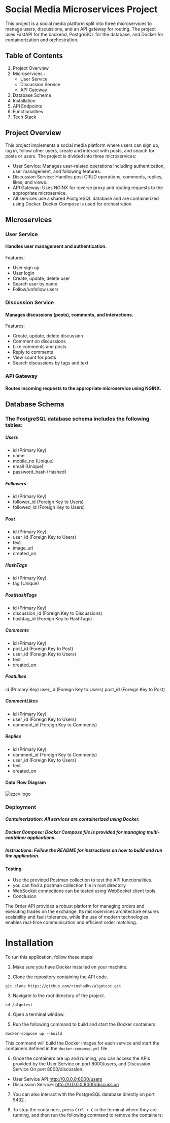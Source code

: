 # Social Media Microservices Project


This project is a social media platform split into three microservices to manage users, discussions, and an API gateway for routing. The project uses FastAPI for the backend, PostgreSQL for the database, and Docker for containerization and orchestration.
## Table of Contents

1. Project Overview
2. Microservices : 
    * User Service
    * Discussion Service
    * API Gateway
3. Database Schema
4. Installation
5. API Endpoints
6. Functionalities 
7. Tech Stack

## Project Overview
This project implements a social media platform where users can sign up, log in, follow other users, create and interact with posts, and search for posts or users. The project is divided into three microservices:

* User Service:  Manages user-related operations including authentication, user management, and following features.
* Discussion Service: Handles post CRUD operations, comments, replies, likes, and views.
* API Gateway: Uses NGINX for reverse proxy and routing requests to the appropriate microservice.
* All services use a shared PostgreSQL database and are containerized using Docker. Docker Compose is used for orchestration

## Microservices

### User Service
#### Handles user management and authentication.

Features:
* User sign up
* User login
* Create, update, delete user
* Search user by name
* Follow/unfollow users


### Discussion Service
#### Manages discussions (posts), comments, and interactions.

Features:
* Create, update, delete discussion
* Comment on discussions
* Like comments and posts
* Reply to comments
* View count for posts
* Search discussions by tags and text

### API Gateway
#### Routes incoming requests to the appropriate microservice using NGINX.


## Database Schema
### The PostgreSQL database schema includes the following tables:


##### Users

* id (Primary Key)
* name
* mobile_no (Unique)
* email (Unique)
* password_hash (Hashed)

##### Followers

* id (Primary Key)
* follower_id (Foreign Key to Users)
* followed_id (Foreign Key to Users)


##### Post

* id (Primary Key)
* user_id (Foreign Key to Users)
* text
* image_url
* created_on

##### HashTags

* id (Primary Key)
* tag (Unique)

##### PostHashTags

* id (Primary Key)
* discussion_id (Foreign Key to Discussions)
* hashtag_id (Foreign Key to HashTags)

##### Comments

* id (Primary Key)
* post_id (Foreign Key to Post)
* user_id (Foreign Key to Users)
* text
* created_on


##### PostLikes

id (Primary Key)
user_id (Foreign Key to Users)
post_id (Foreign Key to Post)

##### CommentLikes

* id (Primary Key)
* user_id (Foreign Key to Users)
* comment_id (Foreign Key to Comments)

##### Replies

* id (Primary Key)
* comment_id (Foreign Key to Comments)
* user_id (Foreign Key to Users)
* text
* created_on



#### Data Flow Diagram

![ezcv logo](https://i.postimg.cc/bryzzCpd/diagram.png)

### Deployment

##### Containerization: All services are containerized using Docker.

##### Docker Compose: Docker Compose file is provided for managing multi-container applications.

##### Instructions: Follow the README for instructions on how to build and run the application.

#### Testing

* Use the provided Postman collection to test the API functionalities.
* you can find a postman collection file in root directory 
* WebSocket connections can be tested using WebSocket client tools.
* Conclusion

The Order API provides a robust platform for managing orders and executing trades on the exchange. Its microservices
architecture ensures scalability and fault tolerance, while the use of modern technologies enables real-time
communication and efficient order matching.

# Installation

To run  this application, follow these steps:

1. Make sure you have Docker installed on your machine.

2. Clone the repository containing the API code.

```
git clone https://github.com/rinshadkv/algotest.git
```

3. Navigate to the root directory of the project.

```
cd /algotest
```

4. Open a terminal window.

5. Run the following command to build and start the Docker containers:

```
docker-compose up --build
```

This command will build the Docker images for each service and start the containers defined in the `docker-compose.yml`
file.

6. Once the containers are up and running, you can access the APIs provided by the User Service on port 8000/users, 
    and Discussion Service On  port 8000/discussion.

- User Service API:http://0.0.0.0:8000/users
- Discussion Service: http://0.0.0.0:8000/discussion

7. You can also interact with the PostgreSQL database directly on port 5432 .

8. To stop the containers, press `Ctrl + C` in the terminal where they are running, and then run the following command
   to remove the containers:



